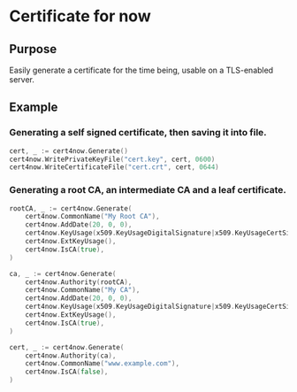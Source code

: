 Certificate for now
======================================================================

Purpose
----------------------------------------------------------------------

Easily generate a certificate for the time being, usable on a TLS-enabled server.


Example
----------------------------------------------------------------------

### Generating a self signed certificate, then saving it into file.

``` go
cert, _ := cert4now.Generate()
cert4now.WritePrivateKeyFile("cert.key", cert, 0600)
cert4now.WriteCertificateFile("cert.crt", cert, 0644)
```

### Generating a root CA, an intermediate CA and a leaf certificate.

``` go
rootCA, _ := cert4now.Generate(
	cert4now.CommonName("My Root CA"),
	cert4now.AddDate(20, 0, 0),
	cert4now.KeyUsage(x509.KeyUsageDigitalSignature|x509.KeyUsageCertSign|x509.KeyUsageCRLSign),
	cert4now.ExtKeyUsage(),
	cert4now.IsCA(true),
)

ca, _ := cert4now.Generate(
	cert4now.Authority(rootCA),
	cert4now.CommonName("My CA"),
	cert4now.AddDate(20, 0, 0),
	cert4now.KeyUsage(x509.KeyUsageDigitalSignature|x509.KeyUsageCertSign|x509.KeyUsageCRLSign),
	cert4now.ExtKeyUsage(),
	cert4now.IsCA(true),
)

cert, _ := cert4now.Generate(
	cert4now.Authority(ca),
	cert4now.CommonName("www.example.com"),
	cert4now.IsCA(false),
)
```
